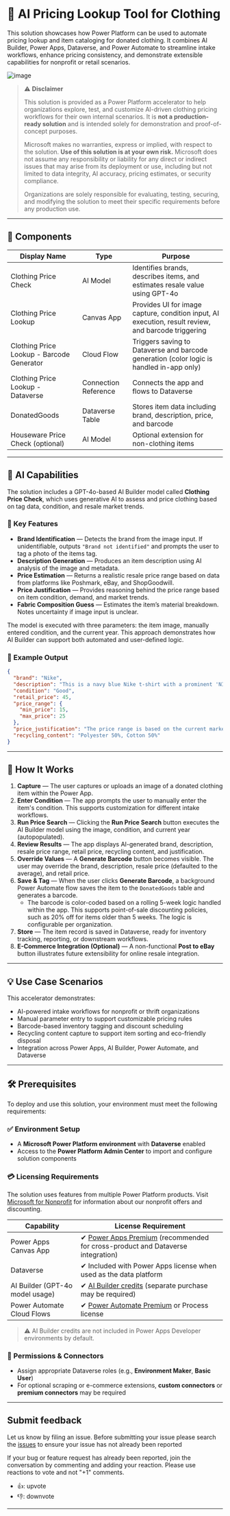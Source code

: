 # 🧠 AI Pricing Lookup Tool for Clothing
This solution showcases how Power Platform can be used to automate pricing lookup and item cataloging for donated clothing. It combines AI Builder, Power Apps, Dataverse, and Power Automate to streamline intake workflows, enhance pricing consistency, and demonstrate extensible capabilities for nonprofit or retail scenarios.

![image](https://github.com/microsoft/TSI-Business-Applications/blob/main/PowerPlatform/demos/ai-pricing-tool/assets/CanvasApp.png)

> ⚠️ **Disclaimer**
> 
> This solution is provided as a Power Platform accelerator to help organizations explore, test, and customize AI-driven clothing pricing workflows for their own internal scenarios. It is **not a production-ready solution** and is intended solely for demonstration and proof-of-concept purposes.
> 
> Microsoft makes no warranties, express or implied, with respect to the solution. **Use of this solution is at your own risk.** Microsoft does not assume any responsibility or liability for any direct or indirect issues that may arise from its deployment or use, including but not limited to data integrity, AI accuracy, pricing estimates, or security compliance.
> 
> Organizations are solely responsible for evaluating, testing, securing, and modifying the solution to meet their specific requirements before any production use.

---

## 📎 Components

| **Display Name**                          | **Type**             | **Purpose**                                                                                         |
|-------------------------------------------|----------------------|------------------------------------------------------------------------------------------------------|
| Clothing Price Check                      | AI Model             | Identifies brands, describes items, and estimates resale value using GPT-4o                         |
| Clothing Price Lookup                     | Canvas App           | Provides UI for image capture, condition input, AI execution, result review, and barcode triggering |
| Clothing Price Lookup - Barcode Generator | Cloud Flow           | Triggers saving to Dataverse and barcode generation (color logic is handled in-app only)            |
| Clothing Price Lookup - Dataverse         | Connection Reference | Connects the app and flows to Dataverse                                                             |
| DonatedGoods                              | Dataverse Table      | Stores item data including brand, description, price, and barcode                                   |
| Houseware Price Check (optional)          | AI Model             | Optional extension for non-clothing items                                                           |

---

## 🧠 AI Capabilities

The solution includes a GPT-4o-based AI Builder model called **Clothing Price Check**, which uses generative AI to assess and price clothing based on tag data, condition, and resale market trends.

### 🤖 Key Features

- **Brand Identification** — Detects the brand from the image input. If unidentifiable, outputs `"Brand not identified"` and prompts the user to tag a photo of the items tag.
- **Description Generation** — Produces an item description using AI analysis of the image and metadata.
- **Price Estimation** — Returns a realistic resale price range based on data from platforms like Poshmark, eBay, and ShopGoodwill.
- **Price Justification** — Provides reasoning behind the price range based on item condition, demand, and market trends.
- **Fabric Composition Guess** — Estimates the item’s material breakdown. Notes uncertainty if image input is unclear.

The model is executed with three parameters: the item image, manually entered condition, and the current year. This approach demonstrates how AI Builder can support both automated and user-defined logic.

### 🧾 Example Output

```json
{
  "brand": "Nike",
  "description": "This is a navy blue Nike t-shirt with a prominent 'NIKE' logo in white and blue on the front. The shirt appears to be in good condition, with no visible signs of wear or damage.",
  "condition": "Good",
  "retail_price": 45,
  "price_range": {
    "min_price": 15,
    "max_price": 25
  },
  "price_justification": "The price range is based on the current market for used Nike t-shirts in good condition. Nike is a well-known and popular brand, and their t-shirts typically retain value well in the resale market. The condition of the shirt being good, with no visible wear and the logo being intact, supports this price range. Additionally, the presence of the tag suggests it may be new or barely used, which can slightly increase its resale value.",
  "recycling_content": "Polyester 50%, Cotton 50%"
}
```

---

## 🚀 How It Works

1. **Capture** — The user captures or uploads an image of a donated clothing item within the Power App.
2. **Enter Condition** — The app prompts the user to manually enter the item's condition. This supports customization for different intake workflows.
3. **Run Price Search** — Clicking the **Run Price Search** button executes the AI Builder model using the image, condition, and current year (autopopulated).
4. **Review Results** — The app displays AI-generated brand, description, resale price range, retail price, recycling content, and justification.
5. **Override Values** — A **Generate Barcode** button becomes visible. The user may override the brand, description, resale price (defaulted to the average), and retail price.
6. **Save & Tag** — When the user clicks **Generate Barcode**, a background Power Automate flow saves the item to the `DonatedGoods` table and generates a barcode.
   - The barcode is color-coded based on a rolling 5-week logic handled within the app. This supports point-of-sale discounting policies, such as 20% off for items older than 5 weeks. The logic is configurable per organization.
7. **Store** — The item record is saved in Dataverse, ready for inventory tracking, reporting, or downstream workflows.
8. **E-Commerce Integration (Optional)** — A non-functional **Post to eBay** button illustrates future extensibility for online resale integration.

---

## 💡 Use Case Scenarios

This accelerator demonstrates:

- AI-powered intake workflows for nonprofit or thrift organizations
- Manual parameter entry to support customizable pricing rules
- Barcode-based inventory tagging and discount scheduling
- Recycling content capture to support item sorting and eco-friendly disposal
- Integration across Power Apps, AI Builder, Power Automate, and Dataverse

---

## 🛠️ Prerequisites

To deploy and use this solution, your environment must meet the following requirements:

### ✅ Environment Setup

- A **Microsoft Power Platform environment** with **Dataverse** enabled
- Access to the **Power Platform Admin Center** to import and configure solution components

### 💳 Licensing Requirements
The solution uses features from multiple Power Platform products. Visit [Microsoft for Nonprofit](https://www.microsoft.com/en-us/nonprofits/dynamics-365) for information about our nonprofit offers and discounting.

| **Capability**                  | **License Requirement**                                                                                                                                |
| ------------------------------- | ------------------------------------------------------------------------------------------------------------------------------------------------------ |
| Power Apps Canvas App           | ✔ [Power Apps Premium](https://www.microsoft.com/en-us/power-platform/products/power-apps/pricing?msockid=1bfb110773b5613b1fc305fa72b26073) (recommended for cross-product and Dataverse integration) |
| Dataverse                       | ✔ Included with Power Apps license when used as the data platform                                                                                      |
| AI Builder (GPT-4o model usage) | ✔ [AI Builder credits](https://learn.microsoft.com/en-us/ai-builder/credit-management) (separate purchase may be required)                                             |
| Power Automate Cloud Flows      | ✔ [Power Automate Premium](https://www.microsoft.com/en-us/power-platform/products/power-automate/pricing?msockid=1bfb110773b5613b1fc305fa72b26073) or Process license                                                      |

> ⚠️ AI Builder credits are not included in Power Apps Developer environments by default.

### 🔗 Permissions & Connectors

- Assign appropriate Dataverse roles (e.g., **Environment Maker**, **Basic User**)
- For optional scraping or e-commerce extensions, **custom connectors** or **premium connectors** may be required

---

## Submit feedback

Let us know by filing an issue. 
Before submitting your issue please search the [issues](https://github.com/microsoft/TSI-Business-Applications/issues) to ensure your issue has not already been reported

If your bug or feature request has already been reported, join the conversation by commenting and adding your reaction. Please use reactions to vote and not "+1" comments.
- 👍: upvote
- 👎: downvote

---
